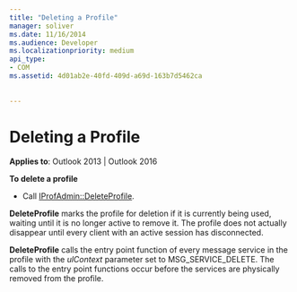 ```yaml
---
title: "Deleting a Profile"
manager: soliver
ms.date: 11/16/2014
ms.audience: Developer
ms.localizationpriority: medium
api_type:
- COM
ms.assetid: 4d01ab2e-40fd-409d-a69d-163b7d5462ca
 
 
---
```


# Deleting a Profile

**Applies to**: Outlook 2013 | Outlook 2016
  
 **To delete a profile**
  
- Call [IProfAdmin::DeleteProfile](iprofadmin-deleteprofile.md).

 **DeleteProfile** marks the profile for deletion if it is currently being used, waiting until it is no longer active to remove it. The profile does not actually disappear until every client with an active session has disconnected.
  
 **DeleteProfile** calls the entry point function of every message service in the profile with the _ulContext_ parameter set to MSG_SERVICE_DELETE. The calls to the entry point functions occur before the services are physically removed from the profile.
  